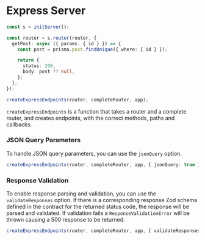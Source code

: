# Express Server

```typescript
const s = initServer();

const router = s.router(router, {
  getPost: async ({ params: { id } }) => {
    const post = prisma.post.findUnique({ where: { id } });

    return {
      status: 200,
      body: post ?? null,
    };
  },
});

createExpressEndpoints(router, completeRouter, app);
```

`createExpressEndpoints` is a function that takes a router and a complete router, and creates endpoints, with the correct methods, paths and callbacks.

### JSON Query Parameters

To handle JSON query parameters, you can use the `jsonQuery` option.

```typescript
createExpressEndpoints(router, completeRouter, app, { jsonQuery: true });
```

### Response Validation

To enable response parsing and validation, you can use the `validateResponses` option.
If there is a corresponding response Zod schema defined in the contract for the returned status code, the response will be parsed and validated.
If validation fails a `ResponseValidationError` will be thrown causing a 500 response to be returned.

```typescript
createExpressEndpoints(router, completeRouter, app, { validateResponses: true });
```
